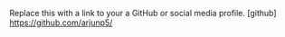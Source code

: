 Replace this with a link to your a GitHub or social media profile.
[github] https://github.com/arjunp5/
